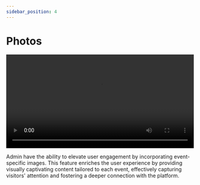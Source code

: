 ```yaml
---
sidebar_position: 4
---
```


# Photos

<video width="100%" controls>
  <source src={require('@site/static/images/web/3.webm').default} type="video/webm" />
  Your browser does not support the video tag.
</video>

Admin have the ability to elevate user engagement by incorporating event-specific images. This feature enriches the user experience by providing visually captivating content tailored to each event, effectively capturing visitors' attention and fostering a deeper connection with the platform. 